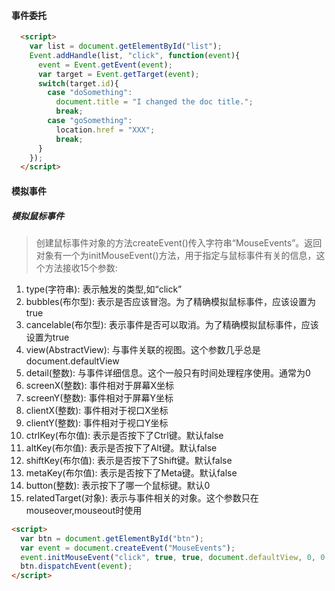 #### 事件委托
```html
  <script>
    var list = document.getElementById("list");
    Event.addHandle(list, "click", function(event){
      event = Event.getEvent(event);
      var target = Event.getTarget(event);
      switch(target.id){
        case "doSomething":
          document.title = "I changed the doc title.";
          break;
        case "goSomething":
          location.href = "XXX";
          break;
      }
    });
  </script>
```
#### 模拟事件
##### 模拟鼠标事件
> 创建鼠标事件对象的方法createEvent()传入字符串“MouseEvents”。返回对象有一个为initMouseEvent()方法，用于指定与鼠标事件有关的信息，这个方法接收15个参数:  
1. type(字符串): 表示触发的类型,如“click”    
2. bubbles(布尔型): 表示是否应该冒泡。为了精确模拟鼠标事件，应该设置为true    
3. cancelable(布尔型): 表示事件是否可以取消。为了精确模拟鼠标事件，应该设置为true    
4. view(AbstractView): 与事件关联的视图。这个参数几乎总是document.defaultView    
5. detail(整数): 与事件详细信息。这个一般只有时间处理程序使用。通常为0    
6. screenX(整数): 事件相对于屏幕X坐标    
7. screenY(整数): 事件相对于屏幕Y坐标    
8. clientX(整数): 事件相对于视口X坐标    
9. clientY(整数): 事件相对于视口Y坐标    
10. ctrlKey(布尔值): 表示是否按下了Ctrl键。默认false    
11. altKey(布尔值): 表示是否按下了Alt键。默认false    
12. shiftKey(布尔值): 表示是否按下了Shift键。默认false   
13. metaKey(布尔值): 表示是否按下了Meta键。默认false   
14. button(整数): 表示按下了哪一个鼠标键。默认0    
15. relatedTarget(对象): 表示与事件相关的对象。这个参数只在mouseover,mouseout时使用
```html
<script>
  var btn = document.getElementById("btn");
  var event = document.createEvent("MouseEvents");
  event.initMouseEvent("click", true, true, document.defaultView, 0, 0, 0, 0, 0, false, false, false, false, 0, null);
  btn.dispatchEvent(event);
</script>
```
